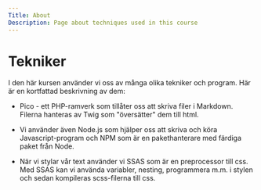 ```yaml
---
Title: About
Description: Page about techniques used in this course
---
```


<h1 class="gradient-title">Tekniker</h1>

I den här kursen använder vi oss av många olika tekniker och program. Här är en kortfattad beskrivning av dem:

- Pico - ett PHP-ramverk som tillåter oss att skriva filer i Markdown. Filerna hanteras av Twig som "översätter" dem till html.

- Vi använder även Node.js som hjälper oss att skriva och köra Javascript-program och NPM som är en pakethanterare med färdiga paket från Node.

- När vi stylar vår text använder vi SSAS som är en preprocessor till css. Med SSAS kan vi använda variabler, nesting, programmera m.m. i stylen och sedan kompileras scss-filerna till css. 